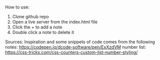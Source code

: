 How to use:

1. Clone github repo
2. Open a live server from the index.html file
3. Click the + to add a note
4. Double click a note to delete it

Sources: Inspiration and some snippets of code comes from the following notes: https://codepen.io/dcode-software/pen/ExXzdVM
number list: https://css-tricks.com/css-counters-custom-list-number-styling/
